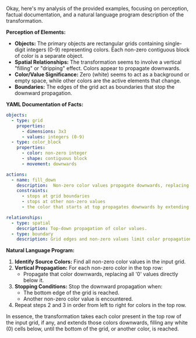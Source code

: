 Okay, here's my analysis of the provided examples, focusing on perception, factual documentation, and a natural language program description of the transformation.

**Perception of Elements:**

*   **Objects:** The primary objects are rectangular grids containing single-digit integers (0-9) representing colors.  Each non-zero contiguous block of color is a separate object.
*   **Spatial Relationships:** The transformation seems to involve a vertical "filling" or "dripping" effect. Colors appear to propagate downwards.
*   **Color/Value Significance:** Zero (white) seems to act as a background or empty space, while other colors are the active elements that change.
*   **Boundaries:** The edges of the grid act as boundaries that stop the downward propagation.

**YAML Documentation of Facts:**


```yaml
objects:
  - type: grid
    properties:
      - dimensions: 3x3
      - values: integers (0-9)
  - type: color_block
    properties:
      - color: non-zero integer
      - shape: contiguous block
      - movement: downwards

actions:
  - name: fill_down
    description:  Non-zero color values propagate downwards, replacing 0 values.
    constraints:
      - stops at grid boundaries
      - stops at other non-zero values
      - the color that starts at top propagates downwards by extending the same top color

relationships:
  - type: spatial
    description: Top-down propagation of color values.
  - type: boundary
    description: Grid edges and non-zero values limit color propagation.
```


**Natural Language Program:**

1.  **Identify Source Colors:** Find all non-zero color values in the input grid.
2.  **Vertical Propagation:** For each non-zero color in the top row:
    *   Propagate that color downwards, replacing all '0' values directly below it.
3.  **Stopping Conditions:** Stop the downward propagation when:
    *   The bottom edge of the grid is reached.
    *   Another non-zero color value is encountered.
4. Repeat steps 2 and 3 in order from left to right for colors in the top row.

In essence, the transformation takes each color present in the top row of the input grid, if any, and extends those colors downwards, filling any white (0) cells below, until the bottom of the grid, or another color, is reached.
